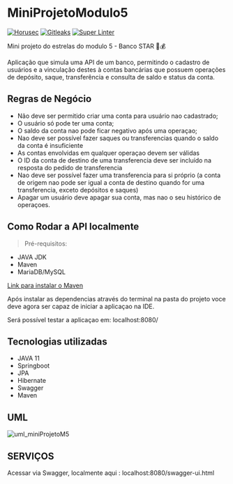 # MiniProjetoModulo5

[![Horusec](https://github.com/maiconriam/MiniProjetoModulo5/actions/workflows/security-pipeline.yml/badge.svg)](https://github.com/maiconriam/MiniProjetoModulo5/actions/workflows/security-pipeline.yml) [![Gitleaks](https://github.com/maiconriam/MiniProjetoModulo5/actions/workflows/gitleaks.yml/badge.svg)](https://github.com/maiconriam/MiniProjetoModulo5/actions/workflows/gitleaks.yml) [![Super Linter](https://github.com/maiconriam/MiniProjetoModulo5/actions/workflows/super-linter.yml/badge.svg)](https://github.com/maiconriam/MiniProjetoModulo5/actions/workflows/super-linter.yml)

Mini projeto do estrelas do modulo 5 - Banco STAR 🏦💰

Aplicação que simula uma API de um banco, permitindo o cadastro de usuários e a vinculação destes à contas bancárias que possuem operações de depósito, saque, transferência e consulta de saldo e status da conta.


## Regras de Negócio

- Não deve ser permitido criar uma conta para usuário nao cadastrado;
- O usuário só pode ter uma conta;
- O saldo da conta nao pode ficar negativo após uma operaçao;
- Nao deve ser possível fazer saques ou transferencias quando o saldo  da conta é insuficiente
- As contas envolvidas em qualquer operaçao devem ser válidas
- O ID da conta de destino de uma transferencia deve ser incluído na resposta do pedido de transferencia
- Nao deve ser possível fazer uma transferencia para si próprio (a conta de origem nao pode ser igual a conta de destino quando for uma transferencia, exceto depósitos e saques)
- Apagar um usuário deve apagar sua conta, mas nao o seu histórico de operaçoes.

## Como Rodar a API localmente

> Pré-requisitos:

- JAVA JDK
- Maven
- MariaDB/MySQL

[Link para instalar o Maven](https://maven.apache.org/download.cgi)

Após instalar as dependencias através do terminal na pasta do projeto voce deve agora ser capaz de iniciar a aplicaçao na IDE. 

Será possível testar a aplicaçao em: localhost:8080/

## Tecnologias utilizadas

- JAVA 11
- Springboot
- JPA
- Hibernate
- Swagger
- Maven

## UML

![uml_miniProjetoM5](https://user-images.githubusercontent.com/81029547/144488826-0312f99f-00c8-4fa0-8001-e4309ee0c7ef.png)

## SERVIÇOS

Acessar via Swagger, localmente aqui : localhost:8080/swagger-ui.html
